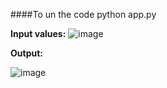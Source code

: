 ####To un the code
python app.py

****Input values:****
![image](https://github.com/rohanpalkar2000/calculator_app/assets/73885591/6f71e592-cae7-4566-b0e1-3bc1efc9e29d)

**Output:**

![image](https://github.com/rohanpalkar2000/calculator_app/assets/73885591/2879b144-5490-45fc-8fef-a8375f3b19c8)

